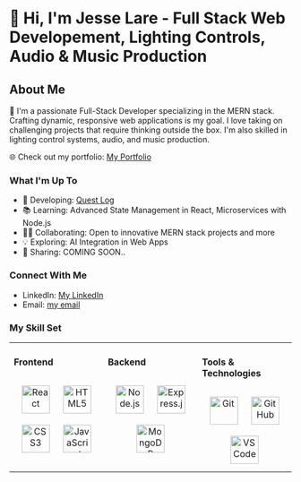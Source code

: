 # 👋 Hi, I'm Jesse Lare - Full Stack Web Developement, Lighting Controls, Audio & Music Production

## About Me
🚀 I'm a passionate Full-Stack Developer specializing in the MERN stack. Crafting dynamic, responsive web applications is my goal. I love taking on challenging projects that require thinking outside the box. I'm also skilled in lighting control systems, audio, and music production.

🌐 Check out my portfolio: [My Portfolio](https://jl-react-portfolio.netlify.app/)

### What I'm Up To
- 🔧 Developing: [Quest Log](https://github.com/Ricky-Sama/Quest-Log)
- 📚 Learning: Advanced State Management in React, Microservices with Node.js
- 👨‍💻 Collaborating: Open to innovative MERN stack projects and more
- 💡 Exploring: AI Integration in Web Apps
- 📢 Sharing: COMING SOON..

### Connect With Me
- LinkedIn: [My LinkedIn](www.linkedin.com/in/jesselare)
- Email: [my email](mailto:twelvedust@outlook.com)

### My Skill Set
<table><tr><td valign="top" width="33%">

#### Frontend  
<div align="center">  
<img style="margin: 10px" src="(https://skillicons.dev/icons?i=react)](https://skillicons.dev)L" alt="React" height="50" />  
<img style="margin: 10px" src="(https://skillicons.dev/icons?i=html)](https://skillicons.dev)" alt="HTML5" height="50" />  
<img style="margin: 10px" src="(https://skillicons.dev/icons?i=css)](https://skillicons.dev)" alt="CSS3" height="50" />  
<img style="margin: 10px" src="(https://skillicons.dev/icons?i=js)](https://skillicons.dev)" alt="JavaScript" height="50" />  
</div></td><td valign="top" width="33%">

#### Backend  
<div align="center">  
<img style="margin: 10px" src="(https://skillicons.dev/icons?i=nodejs)](https://skillicons.dev)" alt="Node.js" height="50" />  
<img style="margin: 10px" src="(https://skillicons.dev/icons?i=express)](https://skillicons.dev)" alt="Express.js" height="50" />  
<img style="margin: 10px" src="(https://skillicons.dev/icons?i=mongodb)](https://skillicons.dev)" alt="MongoDB" height="50" />  
</div></td><td valign="top" width="33%">

#### Tools & Technologies  
<div align="center">  
<img style="margin: 10px" src="(https://skillicons.dev/icons?i=git)](https://skillicons.dev)" alt="Git" height="50" />  
<img style="margin: 10px" src="(https://skillicons.dev/icons?i=github)](https://skillicons.dev)" alt="GitHub" height="50" />  
<img style="margin: 10px" src="(https://skillicons.dev/icons?i=visualstudio)](https://skillicons.dev)" alt="VSCode" height="50" />  
</div></td></tr></table>  


